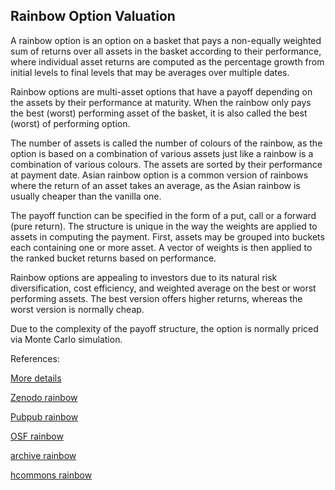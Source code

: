 ## Rainbow Option Valuation

A rainbow option is an option on a basket that pays a non-equally weighted sum of returns over all assets in the basket according to their performance, where individual asset returns are computed as the percentage growth from initial levels to final levels that may be averages over multiple dates.

Rainbow options are multi-asset options that have a payoff depending on the assets by their performance at maturity. When the rainbow only pays the best (worst) performing asset of the basket, it is also called the best (worst) of performing option.

The number of assets is called the number of colours of the rainbow, as the option is based on a combination of various assets just like a rainbow is a combination of various colours. The assets are sorted by their performance at payment date. Asian rainbow option is a common version of rainbows where the return of an asset takes an average, as the Asian rainbow is usually cheaper than the vanilla one. 

The payoff function can be specified in the form of a put, call or a forward (pure return). The structure is unique in the way the weights are applied to assets in computing the payment. First, assets may be grouped into buckets each containing one or more asset. A vector of weights is then applied to the ranked bucket returns based on performance. 

Rainbow options are appealing to investors due to its natural risk diversification, cost efficiency, and weighted average on the best or worst performing assets. The best version offers higher returns, whereas the worst version is normally cheap.

Due to the complexity of the payoff structure, the option is normally priced via Monte Carlo simulation. 



References:
   
[More details](./EqRainbow-24.pdf)   
   
[Zenodo rainbow](https://zenodo.org/record/5759794/files/Zenodo-EqRainbow.pdf)
   
[Pubpub rainbow](https://david.pubpub.org/pub/zr8o4n3k/release/1)
   
[OSF rainbow](https://osf.io/47zwk/download)

[archive rainbow](https://ia903404.us.archive.org/15/items/eq-rainbow-24/EqRainbow-archive.pdf)  

[hcommons rainbow](https://hcommons.org/deposits/download/hc:41308/CONTENT/eqrainbow-24.pdf)